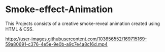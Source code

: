 # Smoke-effect-Animation
 This Projects consists of a creative smoke-reveal animation created using HTML & CSS. 

https://user-images.githubusercontent.com/103656552/169715169-59a80691-c376-4e5e-9e0b-a9c7e4a8c16d.mp4

